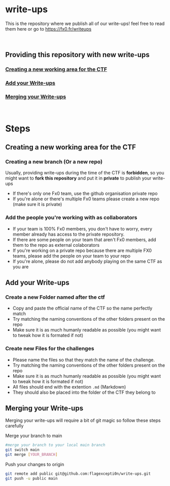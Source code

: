 # write-ups
This is the repository where we publish all of our write-ups! feel free to read them here or go to https://fx0.fr/writeups

<br/>

## Providing this repository with new write-ups
### [Creating a new working area for the CTF](https://github.com/flagexcepti0n/write-ups#creating-a-new-working-area-for-the-ctf-1)
### [Add your Write-ups](https://github.com/flagexcepti0n/write-ups#add-your-write-ups-1)
### [Merging your Write-ups](https://github.com/flagexcepti0n/write-ups#merging-your-write-ups-1)

<br/>

# Steps

## Creating a new working area for the CTF

### Creating a new branch (Or a new repo)
Usually, providing write-ups during the time of the CTF is **forbidden**, so you might want to **fork this repository** and put it in **private** to publish your write-ups
* If there's only one Fx0 team, use the github organisation private repo
* If you're alone or there's multiple Fx0 teams please create a new repo (make sure it is private)

### Add the people you're working with as collaborators
* If your team is 100% Fx0 members, you don't have to worry, every member already has access to the private repository.
* If there are some people on your team that aren't Fx0 members, add them to the repo as external colaborators
* If you're working on a private repo because there are multiple FX0 teams, please add the people on your team to your repo
* If you're alone, please do not add anybody playing on the same CTF as you are

## Add your Write-ups

### Create a new Folder named after the ctf
* Copy and paste the official name of the CTF so the name perfectly match
* Try matching the naming conventions of the other folders present on the repo
* Make sure it is as much humanly readable as possible (you might want to tweak how it is formated if not)

### Create new Files for the challenges
* Please name the files so that they match the name of the challenge.
* Try matching the naming conventions of the other folders present on the repo
* Make sure it is as much humanly readable as possible (you might want to tweak how it is formated if not)
* All files should end with the extention `.md` (Markdown)
* They should also be placed into the folder of the CTF they belong to

## Merging your Write-ups
Merging your write-ups will require a bit of git magic so follow these steps carefully

Merge your branch to main
```sh
#merge your branch to your local main branch
git switch main
git merge [YOUR_BRANCH]
```

Push your changes to origin
```sh
git remote add public git@github.com:flagexcepti0n/write-ups.git
git push -u public main
```

